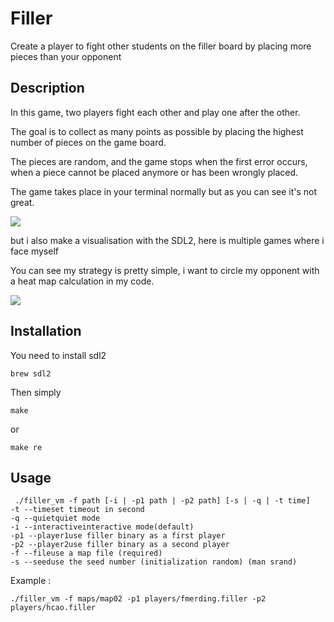 # Filler
Create a player to fight other students on the filler board by placing more pieces than your opponent 

## Description 

In this game, two players fight each other and play one after the other.

The goal is to collect as many points as possible by placing the highest number of pieces on the game board.

The pieces are random, and the game stops when the first error occurs, when a piece cannot be placed anymore or has been wrongly placed.

The game takes place in your terminal normally but as you can see it's not great.

![](terminal.gif)

but i also make a visualisation with the SDL2, here is multiple games where i face myself 

You can see my strategy is pretty simple, i want to circle my opponent with a heat map calculation in my code.

![](multiples.gif)


## Installation 

You need to install sdl2 
```
brew sdl2
```
Then simply
```
make
```
or 
```
make re
```
## Usage 
```
 ./filler_vm -f path [-i | -p1 path | -p2 path] [-s | -q | -t time]
-t --timeset timeout in second
-q --quietquiet mode
-i --interactiveinteractive mode(default)
-p1 --player1use filler binary as a first player
-p2 --player2use filler binary as a second player
-f --fileuse a map file (required)
-s --seeduse the seed number (initialization random) (man srand)
```
Example : 
```
./filler_vm -f maps/map02 -p1 players/fmerding.filler -p2 players/hcao.filler
```
